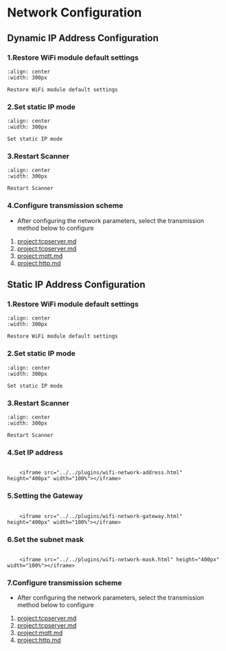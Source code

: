 # Network Configuration

## Dynamic IP Address Configuration

### 1.Restore WiFi module default settings

```{figure} ../../media/AT2BRESTORE.png
:align: center
:width: 300px

Restore WiFi module default settings
```

### 2.Set static IP mode

```{figure} ../../media/AT2BDHCP3D1.png
:align: center
:width: 300px

Set static IP mode
```


### 3.Restart Scanner

```{figure} ../../media/24POWER23OFF.png
:align: center
:width: 300px

Restart Scanner
```

### 4.Configure transmission scheme
- After configuring the network parameters, select the transmission method below to configure
1. <project:tcpserver.md>
2. <project:tcpserver.md>
3. <project:mqtt.md>
4. <project:http.md>



## Static IP Address Configuration

### 1.Restore WiFi module default settings

```{figure} ../../media/AT2BRESTORE.png
:align: center
:width: 300px

Restore WiFi module default settings
```

### 2.Set static IP mode

```{figure} ../../media/AT2BDHCP3D0.png
:align: center
:width: 300px

Set static IP mode
```


### 3.Restart Scanner

```{figure} ../../media/24POWER23OFF.png
:align: center
:width: 300px

Restart Scanner
```


### 4.Set IP address

```{raw} html

    <iframe src="../../plugins/wifi-network-address.html" height="400px" width="100%"></iframe>

```
### 5.Setting the Gateway

```{raw} html

    <iframe src="../../plugins/wifi-network-gateway.html" height="400px" width="100%"></iframe>

```
### 6.Set the subnet mask

```{raw} html

    <iframe src="../../plugins/wifi-network-mask.html" height="400px" width="100%"></iframe>

```

### 7.Configure transmission scheme
- After configuring the network parameters, select the transmission method below to configure
1. <project:tcpserver.md>
2. <project:tcpserver.md>
3. <project:mqtt.md>
4. <project:http.md>